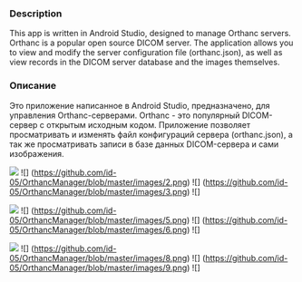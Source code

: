 ### 	Description

This app is written in Android Studio, designed to manage Orthanc servers. Orthanc is a popular open source DICOM server. The application allows you to view and modify the server configuration file (orthanc.json), as well as view records in the DICOM server database and the images themselves.

### 	Описание

Это приложение написанное в Android Studio, предназначено, для управления Orthanc-серверами. Orthanc - это популярный DICOM-сервер с открытым исходным кодом. Приложение позволяет просматривать и изменять файл конфигураций сервера (orthanc.json), а так же просматривать записи в базе данных DICOM-сервера и сами изображения.




![](https://github.com/id-05/OrthancManager/blob/master/images/1.png) ![]
(https://github.com/id-05/OrthancManager/blob/master/images/2.png) ![]
(https://github.com/id-05/OrthancManager/blob/master/images/3.png) ![]

![](https://github.com/id-05/OrthancManager/blob/master/images/4.png) ![]
(https://github.com/id-05/OrthancManager/blob/master/images/5.png) ![]
(https://github.com/id-05/OrthancManager/blob/master/images/6.png) ![]

![](https://github.com/id-05/OrthancManager/blob/master/images/7.png) ![]
(https://github.com/id-05/OrthancManager/blob/master/images/8.png) ![]
(https://github.com/id-05/OrthancManager/blob/master/images/9.png) ![]